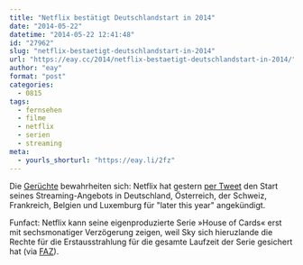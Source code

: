 ```yaml
---
title: "Netflix bestätigt Deutschlandstart in 2014"
date: "2014-05-22"
datetime: "2014-05-22 12:41:48"
id: "27962"
slug: "netflix-bestaetigt-deutschlandstart-in-2014"
url: "https://eay.cc/2014/netflix-bestaetigt-deutschlandstart-in-2014/"
author: "eay"
format: "post"
categories:
  - 0815
tags:
  - fernsehen
  - filme
  - netflix
  - serien
  - streaming
meta:
  - yourls_shorturl: "https://eay.li/2fz"
---
```


Die [Gerüchte](//eay.cc/2014/netflix-soll-im-september-in-deutschland-starten/) bewahrheiten sich: Netflix hat gestern [per Tweet](https://twitter.com/netflix/statuses/468968393052528641) den Start seines Streaming-Angebots in Deutschland, Österreich, der Schweiz, Frankreich, Belgien und Luxemburg für "later this year" angekündigt.

Funfact: Netflix kann seine eigenproduzierte Serie »House of Cards« erst mit sechsmonatiger Verzögerung zeigen, weil Sky sich hieruzlande die Rechte für die Erstausstrahlung für die gesamte Laufzeit der Serie gesichert hat (via [FAZ](http://www.faz.net/aktuell/wirtschaft/unternehmen/netflix-darf-house-of-cards-nicht-zeigen-12950784.html)).
